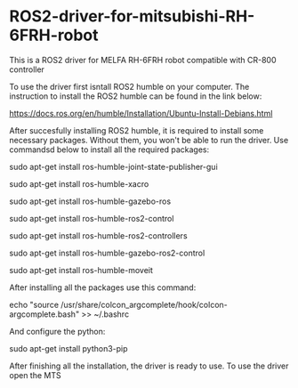 # ROS2-driver-for-mitsubishi-RH-6FRH-robot
This is a ROS2 driver for MELFA RH-6FRH robot compatible with CR-800 controller

To use the driver first isntall ROS2 humble on your computer.
The instruction to install the ROS2 humble can be found in the link below:

https://docs.ros.org/en/humble/Installation/Ubuntu-Install-Debians.html

After succesfully installing ROS2 humble, it is required to install some necessary packages. Without them, you won't be able to run the driver.
Use commandsd below to install all the required packages:

sudo apt-get install ros-humble-joint-state-publisher-gui

sudo apt-get install ros-humble-xacro

sudo apt-get install ros-humble-gazebo-ros

sudo apt-get install ros-humble-ros2-control

sudo apt-get install ros-humble-ros2-controllers

sudo apt-get install ros-humble-gazebo-ros2-control

sudo apt-get install ros-humble-moveit

After installing all the packages use this command:

echo "source /usr/share/colcon_argcomplete/hook/colcon-argcomplete.bash" >> ~/.bashrc

And configure the python:

sudo apt-get install python3-pip

After finishing all the installation, the driver is ready to use. To use the driver open the MTS
